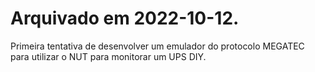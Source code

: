 # Arquivado em 2022-10-12.
Primeira tentativa de desenvolver um emulador do protocolo MEGATEC para utilizar o NUT para monitorar um UPS DIY.
